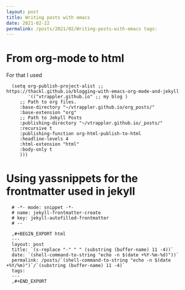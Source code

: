 ```yaml
---
layout: post
title: Writing posts with emacs 
date: 2021-02-22
permalink: /posts/2021/02/Writing-posts-with-emacs tags:
---
```


From org-mode to html
=====================

For that I used

``` {.commonlisp}
  (setq org-publish-project-alist ;; https://thackl.github.io/blogging-with-emacs-org-mode-and-jekyll
        '(("vtrappler.github.io" ;; my blog )
     ;; Path to org files.
     :base-directory "~/vtrappler.github.io/org_posts/"
     :base-extension "org"
     ;; Path to Jekyll Posts
     :publishing-directory "~/vtrappler.github.io/_posts/"
     :recursive t
     :publishing-function org-html-publish-to-html
     :headline-levels 4
     :html-extension "html"
     :body-only t
     )))
```

Using yassnippets for the frontmatter used in jekyll
====================================================

``` {.commonlisp}
  # -*- mode: snippet -*-
  # name: jekyll-frontmatter-create
  # key: jekyll-autofilled-frontmatter
  # --

  ,#+BEGIN_EXPORT html
  ---
  layout: post
  title: `(s-replace "-" " " (substring (buffer-name) 11 -4))`
  date: `(shell-command-to-string "echo -n $(date +%Y-%m-%d)"))`
  permalink: /posts/`(shell-command-to-string "echo -n $(date +%Y/%m)")`/`(substring (buffer-name) 11 -4)`
  tags:
  ---
  ,#+END_EXPORT
```
